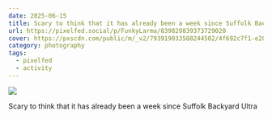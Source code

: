 ```yaml
---
date: 2025-06-15
title: Scary to think that it has already been a week since Suffolk Backyard Ultra
url: https://pixelfed.social/p/FunkyLarma/839829839373729020
cover: https://pxscdn.com/public/m/_v2/793919033588244502/4f692c7f1-e20d1b/8eTZSiYqgxBo/kSlijteFdqXF8iZ9HuE11vspDhXSXQ10N6lzDI5v.jpg
category: photography
tags:
  - pixelfed
  - activity
---
```


<div class="gallery">

![](https://pxscdn.com/public/m/_v2/793919033588244502/4f692c7f1-e20d1b/8eTZSiYqgxBo/kSlijteFdqXF8iZ9HuE11vspDhXSXQ10N6lzDI5v.jpg)

Scary to think that it has already been a week since Suffolk Backyard Ultra

</div>
